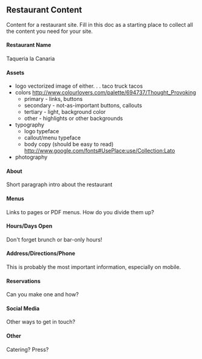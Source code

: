 ## Restaurant Content

Content for a restaurant site. Fill in this doc as a starting place to collect all the content you need for your site.

#### Restaurant Name

Taqueria la Canaria

#### Assets

* logo
	vectorized image of either. . .
		taco truck
		tacos
* colors http://www.colourlovers.com/palette/694737/Thought_Provoking
  * primary - links, buttons
  * secondary - not-as-important buttons, callouts
  * tertiary - light, background color
  * other - highlights or other backgrounds
* typography
  * logo typeface
  * callout/menu typeface
  * body copy (should be easy to read)  http://www.google.com/fonts#UsePlace:use/Collection:Lato
* photography

#### About

Short paragraph intro about the restaurant

#### Menus

Links to pages or PDF menus. How do you divide them up?

#### Hours/Days Open

Don't forget brunch or bar-only hours!

#### Address/Directions/Phone

This is probably the most important information, especially on mobile.

#### Reservations

Can you make one and how?

#### Social Media

Other ways to get in touch?

#### Other

Catering? Press?